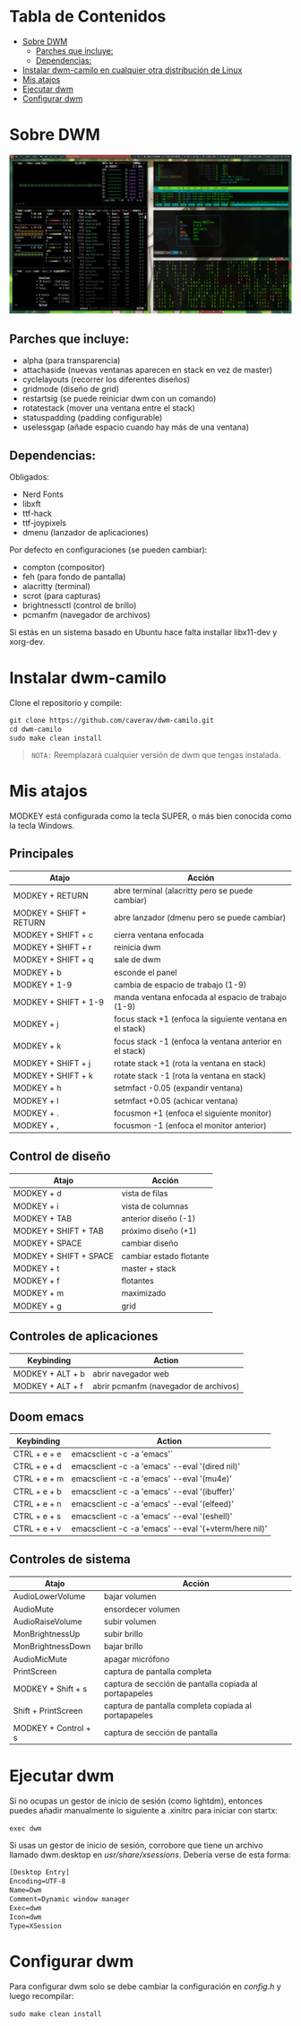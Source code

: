 
Tabla de Contenidos
==========================================================

-   [Sobre DWM](#about-dwm)
    -   [Parches que incluye:](#the-patches-i-added-to-this-build-include)
    -   [Dependencias:](#the-dependencies-for-dwm-include)
-   [Instalar dwm-camilo en cualquier otra distribución de Linux](#installing-dwm-distrotube-on-other-linux-distributions)
-   [Mis atajos](#my-keybindings)
-   [Ejecutar dwm](#running-dwm)
-   [Configurar dwm](#configuring-dwm)


# Sobre DWM  <a name="about-dwm"></a>

![img](https://github.com/caverav/dwm-camilo/blob/main/camilo-dwm.png "dmenu-distrotube")





## Parches que incluye: <a name="the-patches-i-added-to-this-build-include"></a>

-   alpha (para transparencia)
-   attachaside (nuevas ventanas aparecen en stack en vez de master)
-   cyclelayouts (recorrer los diferentes diseños)
-   gridmode (diseño de grid)
-   restartsig (se puede reiniciar dwm con un comando)
-   rotatestack (mover una ventana entre el stack)
-   statuspadding (padding configurable)
-   uselessgap (añade espacio cuando hay más de una ventana)



## Dependencias: <a name="the-dependencies-for-dwm-include"></a>

Obligados:
-   Nerd Fonts
-   libxft
-   ttf-hack
-   ttf-joypixels
-   dmenu (lanzador de aplicaciones)


Por defecto en configuraciones (se pueden cambiar):
-   compton (compositor)
-   feh   (para fondo de pantalla)
-   alacritty (terminal)
-   scrot (para capturas)
-   brightnessctl (control de brillo)
-   pcmanfm (navegador de archivos)

Si estás en un sistema basado en Ubuntu hace falta installar libx11-dev y xorg-dev.

# Instalar dwm-camilo <a name="installing-dwm-distrotube-on-other-linux-distributions"></a>

Clone el repositorio y compile:

    git clone https://github.com/caverav/dwm-camilo.git
    cd dwm-camilo
    sudo make clean install

>`NOTA:` Reemplazará cualquier versión de dwm que tengas instalada.

# Mis atajos <a name="my-keybindings"></a>

MODKEY está configurada como la tecla SUPER, o más bien conocida como la tecla Windows.

Principales
----------------

| Atajo              |Acción                                                     |
| -------------------------|-------------------------------------------------------------- |
| MODKEY + RETURN          |abre terminal (alacritty pero se puede cambiar)           |
| MODKEY + SHIFT + RETURN  |abre lanzador (dmenu pero se puede cambiar)                  |
| MODKEY + SHIFT + c       |cierra ventana enfocada                                       |
| MODKEY + SHIFT + r       |reinicia dwm                                                   |
| MODKEY + SHIFT + q       |sale de dwm                                                      |
| MODKEY + b               |esconde el panel                                                |
| MODKEY + 1-9             |cambia de espacio de trabajo (1-9)                                |
| MODKEY + SHIFT + 1-9     |manda ventana enfocada al espacio de trabajo (1-9)                         |
| MODKEY + j               |focus stack +1 (enfoca la siguiente ventana en el stack)   |
| MODKEY + k               |focus stack -1 (enfoca la ventana anterior en el stack)   |
| MODKEY + SHIFT + j       |rotate stack +1 (rota la ventana en stack)             |
| MODKEY + SHIFT + k       |rotate stack -1 (rota la ventana en stack)            |
| MODKEY + h               |setmfact -0.05 (expandir ventana) |
| MODKEY + l               |setmfact +0.05 (achicar ventana)|
| MODKEY + .               |focusmon +1 (enfoca el siguiente monitor)|
| MODKEY + ,               |focusmon -1 (enfoca el monitor anterior)|



Control de diseño
---------------

  Atajo                     |  Acción|
  ------------------------ |------------------------|
  MODKEY + d               |vista de filas|
  MODKEY + i               |vista de columnas|
  MODKEY + TAB             |anterior diseño (-1)|
  MODKEY + SHIFT + TAB     |próximo diseño (+1)|
  MODKEY + SPACE           |cambiar diseño|
  MODKEY + SHIFT + SPACE   |cambiar estado flotante|
  MODKEY + t               |master + stack|
  MODKEY + f               |flotantes|
  MODKEY + m               |maximizado|
  MODKEY + g               |grid|

Controles de aplicaciones
--------------------

  Keybinding        | Action
  ------------------| ----------------------------------------------------------------------------------
  MODKEY + ALT + b  | abrir navegador web
  MODKEY + ALT + f  | abrir pcmanfm (navegador de archivos)

Doom emacs
----------

  Keybinding     |Action
  -------------- |----------------------------------------------------------
  CTRL + e + e   |emacsclient -c -a \'emacs\'\`
  CTRL + e + d   |emacsclient -c -a \'emacs\' --eval \'(dired nil)\'
  CTRL + e + m   |emacsclient -c -a \'emacs\' --eval \'(mu4e)\'
  CTRL + e + b   |emacsclient -c -a \'emacs\' --eval \'(ibuffer)\'
  CTRL + e + n   |emacsclient -c -a \'emacs\' --eval \'(elfeed)\'
  CTRL + e + s   |emacsclient -c -a \'emacs\' --eval \'(eshell)\'
  CTRL + e + v   |emacsclient -c -a \'emacs\' --eval \'(+vterm/here nil)\'

Controles de sistema
---------------------
Atajo | Acción
----- |  ------
AudioLowerVolume|  bajar volumen|
AudioMute|        ensordecer volumen|
AudioRaiseVolume|    subir volumen|
MonBrightnessUp|   subir brillo  |
MonBrightnessDown|  bajar brillo|
AudioMicMute|   apagar micrófono|
PrintScreen| captura de pantalla completa|
MODKEY + Shift + s|captura de sección de pantalla copiada al portapapeles|
Shift + PrintScreen|captura de pantalla completa copiada al portapapeles|
MODKEY + Control + s|captura de sección de pantalla|

# Ejecutar dwm <a name="running-dwm"></a>

Si no ocupas un gestor de inicio de sesión (como lightdm), entonces puedes añadir manualmente lo siguiente a .xinitrc para iniciar con startx:

`exec dwm`

Si usas un gestor de inicio de sesión, corrobore que tiene un archivo llamado dwm.desktop en *usr/share/xsessions*.  Debería verse de esta forma:

    [Desktop Entry]
    Encoding=UTF-8
    Name=Dwm
    Comment=Dynamic window manager
    Exec=dwm
    Icon=dwm
    Type=XSession


# Configurar dwm <a name="configuring-dwm"></a>

Para configurar dwm solo se debe cambiar la configuración en *config.h* y luego recompilar:

`sudo make clean install`

